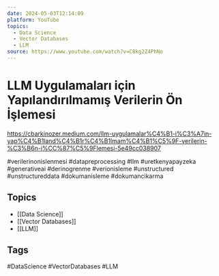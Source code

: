 ```yaml
---
date: 2024-05-03T12:14:09
platform: YouTube
topics:
  - Data Science
  - Vector Databases
  - LLM
source: https://www.youtube.com/watch?v=C8kg2Z4PhNo
---
```

# LLM Uygulamaları için Yapılandırılmamış Verilerin Ön İşlemesi

https://cbarkinozer.medium.com/llm-uygulamalar%C4%B1-i%C3%A7in-yap%C4%B1land%C4%B1r%C4%B1lmam%C4%B1%C5%9F-verilerin-%C3%B6n-i%CC%87%C5%9Flemesi-5e49cc038907

#verilerinonislenmesi #datapreprocessing #llm #uretkenyapayzeka #generativeai #derinogrenme #verionisleme #unstructured #unstructureddata #dokumanisleme #dokumancikarma

## Topics
- [[Data Science]]
- [[Vector Databases]]
- [[LLM]]

## Tags
#DataScience #VectorDatabases #LLM